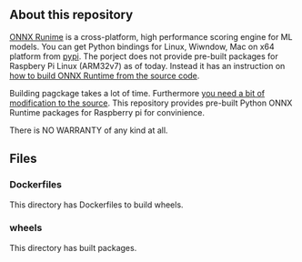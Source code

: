 ## About this repository

[ONNX Runime](https://github.com/microsoft/onnxruntime) is a cross-platform, high performance scoring engine for ML models. You can get Python bindings for Linux, Wiwndow, Mac on x64 platform from [pypi](https://pypi.org/project/onnxruntime/#files). The porject does not provide pre-built packages for Raspbery Pi Linux (ARM32v7) as of today. Instead it has an instruction on [how to build ONNX Runtime from the source code](https://github.com/microsoft/onnxruntime/blob/master/BUILD.md).

Building pagckage takes a lot of time. Furthermore [you need a bit of modification to the source](https://github.com/microsoft/onnxruntime/issues/1256#issuecomment-515504717). 
This repository provides pre-built Python ONNX Runtime packages for Raspberry pi for convinience.

There is NO WARRANTY of any kind at all.

## Files

### Dockerfiles

This directory has Dockerfiles to build wheels.

### wheels

This directory has built packages.
